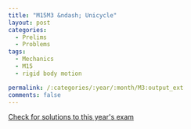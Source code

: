 ```yaml
---
title: "M15M3 &ndash; Unicycle"
layout: post
categories:
  - Prelims
  - Problems
tags:
  - Mechanics
  - M15
  - rigid body motion

permalink: /:categories/:year/:month/M3:output_ext
comments: false
---
```

<object data="2015M3M.pdf" type="application/pdf" width="100%" height="500"></object>
<div class="message"><a href='https://princetonprelim.com/prelim/35/'>Check for solutions to this year's exam</a></div>